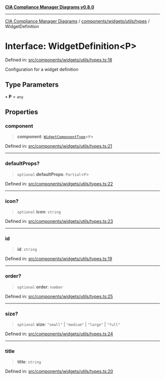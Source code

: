 [**CIA Compliance Manager Diagrams v0.8.0**](../../../../../README.md)

***

[CIA Compliance Manager Diagrams](../../../../../modules.md) / [components/widgets/utils/types](../README.md) / WidgetDefinition

# Interface: WidgetDefinition\<P\>

Defined in: [src/components/widgets/utils/types.ts:18](https://github.com/Hack23/cia-compliance-manager/blob/ab84d120f6a49e6faf7bc7924811e0da9b635211/src/components/widgets/utils/types.ts#L18)

Configuration for a widget definition

## Type Parameters

• **P** = `any`

## Properties

### component

> **component**: [`WidgetComponentType`](../type-aliases/WidgetComponentType.md)\<`P`\>

Defined in: [src/components/widgets/utils/types.ts:21](https://github.com/Hack23/cia-compliance-manager/blob/ab84d120f6a49e6faf7bc7924811e0da9b635211/src/components/widgets/utils/types.ts#L21)

***

### defaultProps?

> `optional` **defaultProps**: `Partial`\<`P`\>

Defined in: [src/components/widgets/utils/types.ts:22](https://github.com/Hack23/cia-compliance-manager/blob/ab84d120f6a49e6faf7bc7924811e0da9b635211/src/components/widgets/utils/types.ts#L22)

***

### icon?

> `optional` **icon**: `string`

Defined in: [src/components/widgets/utils/types.ts:23](https://github.com/Hack23/cia-compliance-manager/blob/ab84d120f6a49e6faf7bc7924811e0da9b635211/src/components/widgets/utils/types.ts#L23)

***

### id

> **id**: `string`

Defined in: [src/components/widgets/utils/types.ts:19](https://github.com/Hack23/cia-compliance-manager/blob/ab84d120f6a49e6faf7bc7924811e0da9b635211/src/components/widgets/utils/types.ts#L19)

***

### order?

> `optional` **order**: `number`

Defined in: [src/components/widgets/utils/types.ts:25](https://github.com/Hack23/cia-compliance-manager/blob/ab84d120f6a49e6faf7bc7924811e0da9b635211/src/components/widgets/utils/types.ts#L25)

***

### size?

> `optional` **size**: `"small"` \| `"medium"` \| `"large"` \| `"full"`

Defined in: [src/components/widgets/utils/types.ts:24](https://github.com/Hack23/cia-compliance-manager/blob/ab84d120f6a49e6faf7bc7924811e0da9b635211/src/components/widgets/utils/types.ts#L24)

***

### title

> **title**: `string`

Defined in: [src/components/widgets/utils/types.ts:20](https://github.com/Hack23/cia-compliance-manager/blob/ab84d120f6a49e6faf7bc7924811e0da9b635211/src/components/widgets/utils/types.ts#L20)
